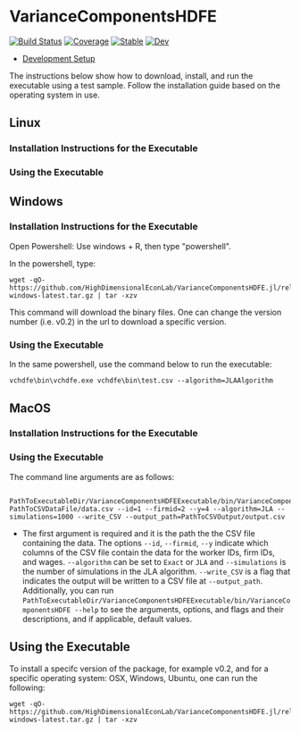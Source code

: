 # VarianceComponentsHDFE

[![Build Status](https://github.com/HighDimensionalEconLab/VarianceComponentsHDFE.jl/workflows/CI/badge.svg)](https://github.com/HighDimensionalEconLab/VarianceComponentsHDFE.jl/actions)
[![Coverage](https://codecov.io/gh/HighDimensionalEconLab/VarianceComponentsHDFE.jl/branch/master/graph/badge.svg)](https://codecov.io/gh/HighDimensionalEconLab/VarianceComponentsHDFE.jl)
[![Stable](https://img.shields.io/badge/docs-stable-blue.svg)](https://HighDimensionalEconLab.github.io/VarianceComponentsHDFE.jl/stable)
[![Dev](https://img.shields.io/badge/docs-dev-blue.svg)](https://HighDimensionalEconLab.github.io/VarianceComponentsHDFE.jl/dev)

- [Development Setup](develop.md)


The instructions below show how to download, install, and run the executable using a test sample. Follow the installation guide based on the operating system in use.

## Linux
### Installation Instructions for the Executable

### Using the Executable



## Windows

### Installation Instructions for the Executable

Open Powershell: Use windows + R, then type "powershell". 

In the powershell, type:

```
wget -qO- https://github.com/HighDimensionalEconLab/VarianceComponentsHDFE.jl/releases/download/v0.2/vchdfe-windows-latest.tar.gz | tar -xzv
```

This command will download the binary files. One can change the version number (i.e. v0.2) in the url to download a specific version. 

### Using the Executable

In the same powershell, use the command below to run the executable:

```
vchdfe\bin\vchdfe.exe vchdfe\bin\test.csv --algorithm=JLAAlgorithm
```



## MacOS
### Installation Instructions for the Executable

### Using the Executable


The command line arguments are as follows:
```
    PathToExecutableDir/VarianceComponentsHDFEExecutable/bin/VarianceComponentsHDFE PathToCSVDataFile/data.csv --id=1 --firmid=2 --y=4 --algorithm=JLA --simulations=1000 --write_CSV --output_path=PathToCSVOutput/output.csv
```
  - The first argument is required and it is the path the the CSV file containing the data. The options `--id`, `--firmid`, `--y` indicate which columns of the CSV file contain the data for the worker IDs, firm IDs, and wages. `--algorithm` can be set to `Exact` or `JLA` and `--simulations` is the number of simulations in the JLA algorithm. `--write_CSV` is a flag that indicates the output will be written to a CSV file at `--output_path`. Additionally, you can run `PathToExecutableDir/VarianceComponentsHDFEExecutable/bin/VarianceComponentsHDFE --help` to see the arguments, options, and flags and their descriptions, and if applicable, default values.
  
## Using the Executable


To install a specifc version of the package, for example v0.2, and for a specific operating system: OSX, Windows, Ubuntu, one can run the following:

```
wget -qO- https://github.com/HighDimensionalEconLab/VarianceComponentsHDFE.jl/releases/download/v0.2/vchdfe-windows-latest.tar.gz | tar -xzv
```

